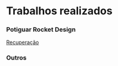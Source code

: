 # Trabalhos realizados

### Potiguar Rocket Design

[Recuperação](https://github.com/albathalita/arduino/tree/main/recuperacao)

### Outros
